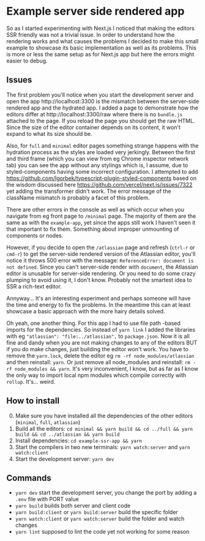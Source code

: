 # Example server side rendered app

So as I started experimenting with Next.js I noticed that making the editors SSR friendly was not a trivial issue. In order to understand how the rendering works and what causes the problems I decided to make this small example to showcase its basic implementation as well as its problems. This is more or less the same setup as for Next.js app but here the errors might easier to debug.

## Issues

The first problem you'll notice when you start the development server and open the app http://localhost:3300 is the mismatch between the server-side rendered app and the hydrated app. I added a page to demonstrate how the editors differ at http://localhost:3300/raw where there is no `bundle.js` attached to the page. If you reload the page you should get the raw HTML. Since the size of the editor container depends on its content, it won't expand to what its size should be. 

Also, for `full` and `minimal` editor pages something strange happens with the hydration process as the styles are loaded very jerkingly. Between the first and third frame (which you can view from eg Chrome inspector network tab) you can see the app without any stylings which is, I assume, due to styled-components having some incorrect configuration. I attempted to add https://github.com/Igorbek/typescript-plugin-styled-components based on the wisdom discussed here https://github.com/vercel/next.js/issues/7322 yet adding the transformer didn't work. The error message of the className mismatch is probably a facet of this problem.

There are other errors in the console as well as which occur when you navigate from eg front page to `/minimal` page. The majority of them are the same as with the `example-app`, yet since the apps still work I haven't seen it that important to fix them. Something about improper unmounting of components or nodes.

However, if you decide to open the `/atlassian` page and refresh (`ctrl-r` or `cmd-r`) to get the server-side rendered version of the Atlassian editor, you'll notice it throws 500 error with the message: `ReferenceError: document is not defined`. Since you can't server-side render with `document`, the Atlassian editor is unusable for server-side rendering. Or you need to do some crazy plumping to avoid using it, I don't know. Probably not the smartest idea to SSR a rich-text editor.

Annyway... It's an interesting experiment and perhaps someone will have the time and energy to fix the problems. In the meantime this can at least showcase a basic approach with the more hairy details solved.

Oh yeah, one another thing. For this app I had to use file path -based imports for the dependencies. So instead of `yarn link` I added the libraries with eg `"atlassian": "file:../atlassian",` to `package.json`. Now it is all fine and dandy when you are not making changes to any of the editors BUT if you do make changes, just building the editor won't work. You have to remove the `yarn.lock`, delete the editor eg `rm -rf node_modules/atlassian` and then reinstall: `yarn`. Or just remove all node_modules and reinstall: `rm -rf node_modules && yarn`. It's very inconvenient, I know, but as far as I know the only way to import local npm modules which compile correctly with `rollup`. It's... weird.

## How to install

0. Make sure you have installed all the dependencies of the other editors (`minimal`, `full`, `atlassian`)
1. Build all the editors: `cd minimal && yarn build && cd ../full && yarn build && cd ../atlassian && yarn build`
2. Install dependencies: `cd example-ssr-app && yarn`
3. Start the compilers in two new terminals: `yarn watch:server` and `yarn watch:client`
4. Start the development server: `yarn dev`

## Commands

* `yarn dev` start the development server, you change the port by adding a `.env` file with PORT value
* `yarn build` builds both server and client code
* `yarn build:client` or `yarn build:server` build the specific folder
* `yarn watch:client` or `yarn watch:server` build the folder and watch changes
* `yarn lint` supposed to lint the code yet not working for some reason
